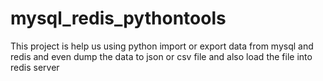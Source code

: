 # mysql_redis_pythontools
This project is help us using python import or export data from mysql and redis and even dump the data to json or csv file and also load the file into redis server
